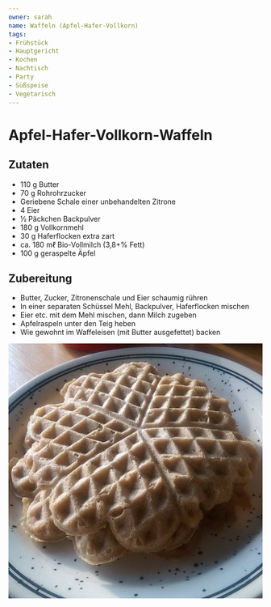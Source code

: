 ```yaml
---
owner: sarah
name: Waffeln (Apfel-Hafer-Vollkorn)
tags:
- Frühstück
- Hauptgericht
- Kochen
- Nachtisch
- Party
- Süßspeise
- Vegetarisch
---
```

Apfel-Hafer-Vollkorn-Waffeln
============================

Zutaten
-------
 * 110 g Butter
 * 70 g Rohrohrzucker
 * Geriebene Schale einer unbehandelten Zitrone
 * 4 Eier
 * ½ Päckchen Backpulver
 * 180 g Vollkornmehl
 * 30 g Haferflocken extra zart
 * ca. 180 mℓ Bio-Vollmilch (3,8+% Fett)
 * 100 g geraspelte Äpfel

Zubereitung
-----------
- Butter, Zucker, Zitronenschale und Eier schaumig rühren
- In einer separaten Schüssel Mehl, Backpulver, Haferflocken mischen
- Eier etc. mit dem Mehl mischen, dann Milch zugeben
- Apfelraspeln unter den Teig heben
- Wie gewohnt im Waffeleisen (mit Butter ausgefettet) backen

![fertige Waffeln auf einem Teller](../pics/Waffeln_Apfel-Hafer-Vollkorn.jpg)

